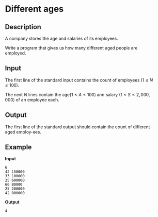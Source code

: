 # Different ages

## Description

A company stores the age and salaries of its employees.

Write a program that gives us how many different aged people are employed.

## Input 

The first line of the standard input contains  the  count  of  employees  ($1\le{N}\le{100}$).  

The next $N$ lines contain the age($1\le{A}\le100$) and salary ($1\le{S}\le{2,000,000}$) of an employee each.

## Output

The first line of the standard output should contain the count of different aged employ-ees.

## Example 

**Input** 

```
6
42 150000
33 100000
25 600000
66 80000
25 200000
42 800000
```

**Output**

```
4
```

